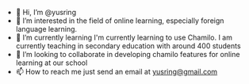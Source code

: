 - 👋 Hi, I’m @yusring
- 👀 I’m interested in the field of online learning, especially foreign language learning.
- 🌱 I’m currently learning I'm currently learning to use Chamilo. I am currently teaching in secondary education with around 400 students
- 💞️ I’m looking to collaborate in developing chamilo features for online learning at our school
- 📫 How to reach me just send an email at yusring@gmail.com
<!---
yusring/yusring is a ✨ special ✨ repository because its `README.md` (this file) appears on your GitHub profile.
You can click the Preview link to take a look at your changes.
--->

